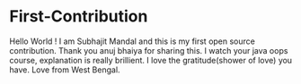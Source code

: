 # First-Contribution
Hello World ! I am Subhajit Mandal and this is my first open source contribution.
Thank you anuj bhaiya for sharing this. I watch your java oops course, explanation is really brillient.
I love the gratitude(shower of love) you have. Love from West Bengal.
